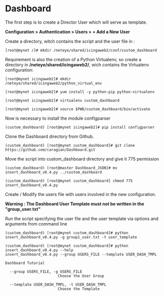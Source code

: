 # Dashboard

The first step is to create a Director User which will serve as template.

**Configuration > Authentication > Users > + Add a New User**

Create a directory, witch contains the script and the user file in :

    [root@mynet /]# mkdir /neteye/shared/icingaweb2/conf/custom_dashboard
    
Requirement is also the creation of a Python Virtualenv, so create a directory in **/neteye/shared/icingaweb2/**, wich contains the Virtualenv configuration:

    [root@mynet icingaweb2]# mkdir /neteye/shared/icingaweb2/python_virtual_env

    [root@mynet icingaweb2]# yum install -y python-pip python-virtualenv
    
    [root@mynet icingaweb2]# virtualenv custom_dashboard

    [root@mynet icingaweb2]# source $PWD/custom_dashboard/bin/activate

Now is necessary to install the module configparser

    (custom_dashboard) [root@mynet icingaweb2]# pip install configparser
    
Clone the Dashboard directory from Github.

    (custom_dashboard) [root@mynet custom_dashboard]# git clone https://github.com/caragian/Dashboard.git
    
 Move the script into custom_dashboard directory and give it 775 permission
 
    (custom_dashboard) [root@master Dashboard_JSON]# mv insert_dashboard_v0.4.py ../custom_dashboard
    
    (custom_dashboard) [root@mynet custom_dashboard] chmod 775 insert_dashboard_v0.4.py

Create / Modify the users file with users involved in the new configuration.

**Warning : The Dashboard User Template must not be written in the "group_user.txt"**

Run the script specifying the user file and the user template via options and arguments from command line

    (custom_dashboard) [root@mynet custom_dashboard]# python insert_dashboard_v0.4.py -g group1_user.txt -t user_template
    
    (custom_dashboard) [root@mynet custom_dashboard]# python insert_dashboard_v0.4.py --help
    insert_dashboard_v0.4.py --group USERS_FILE --template USER_DASH_TMPL

    Dashboard Tutorial

      --group USERS_FILE, -g USERS_FILE
                            Choose the User Group
                            
      --template USER_DASH_TMPL, -t USER_DASH_TMPL
                            Choose the Template
